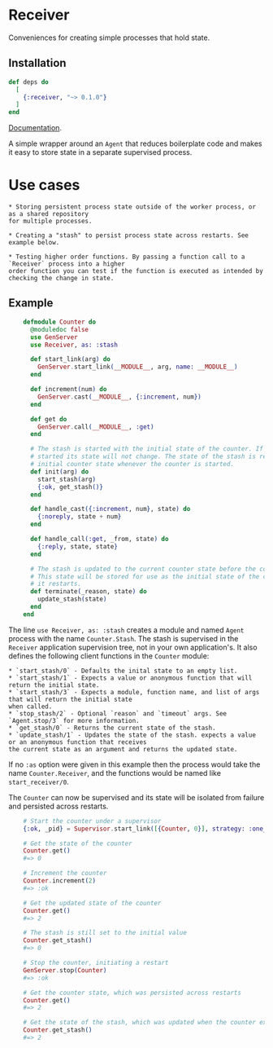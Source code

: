 # Receiver

Conveniences for creating simple processes that hold state.

## Installation

```elixir
def deps do
  [
    {:receiver, "~> 0.1.0"}
  ]
end
```
[Documentation](https://hexdocs.pm/receiver).

A simple wrapper around an `Agent` that reduces boilerplate code and makes it easy to store
  state in a separate supervised process.

  # Use cases

    * Storing persistent process state outside of the worker process, or as a shared repository
    for multiple processes.

    * Creating a "stash" to persist process state across restarts. See example below.

    * Testing higher order functions. By passing a function call to a `Receiver` process into a higher
    order function you can test if the function is executed as intended by checking the change in state.

  ## Example

  ```elixir
      defmodule Counter do
        @moduledoc false
        use GenServer
        use Receiver, as: :stash

        def start_link(arg) do
          GenServer.start_link(__MODULE__, arg, name: __MODULE__)
        end

        def increment(num) do
          GenServer.cast(__MODULE__, {:increment, num})
        end

        def get do
          GenServer.call(__MODULE__, :get)
        end

        # The stash is started with the initial state of the counter. If the stash is already
        # started its state will not change. The state of the stash is returned as the
        # initial counter state whenever the counter is started.
        def init(arg) do
          start_stash(arg)
          {:ok, get_stash()}
        end

        def handle_cast({:increment, num}, state) do
          {:noreply, state + num}
        end

        def handle_call(:get, _from, state) do
          {:reply, state, state}
        end

        # The stash is updated to the current counter state before the counter exits.
        # This state will be stored for use as the initial state of the counter when
        # it restarts.
        def terminate(_reason, state) do
          update_stash(state)
        end
      end
  ```

  The line `use Receiver, as: :stash` creates a module and named `Agent` process with the name `Counter.Stash`.
  The stash is supervised in the `Receiver` application supervision tree, not in your own application's. It also
  defines the following client functions in the `Counter` module:

    * `start_stash/0` - Defaults the inital state to an empty list.
    * `start_stash/1` - Expects a value or anonymous function that will return the initial state.
    * `start_stash/3` - Expects a module, function name, and list of args that will return the initial state
    when called.
    * `stop_stash/2` - Optional `reason` and `timeout` args. See `Agent.stop/3` for more information.
    * `get_stash/0` - Returns the current state of the stash.
    * `update_stash/1` - Updates the state of the stash. expects a value or an anonymous function that receives
    the current state as an argument and returns the updated state.

  If no `:as` option were given in this example then the process would take the name `Counter.Receiver`, and the
  functions would be named like `start_receiver/0`.

  The `Counter` can now be supervised and its state will be isolated from failure and persisted across restarts.

  ```elixir
      # Start the counter under a supervisor
      {:ok, _pid} = Supervisor.start_link([{Counter, 0}], strategy: :one_for_one)

      # Get the state of the counter
      Counter.get()
      #=> 0

      # Increment the counter
      Counter.increment(2)
      #=> :ok

      # Get the updated state of the counter
      Counter.get()
      #=> 2

      # The stash is still set to the initial value
      Counter.get_stash()
      #=> 0

      # Stop the counter, initiating a restart
      GenServer.stop(Counter)
      #=> :ok

      # Get the counter state, which was persisted across restarts
      Counter.get()
      #=> 2

      # Get the state of the stash, which was updated when the counter exited
      Counter.get_stash()
      #=> 2
  ```